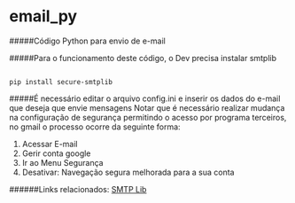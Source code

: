 # email_py

#####Código Python para envio de e-mail

#####Para o funcionamento deste código, o Dev precisa instalar smtplib

```terminal

pip install secure-smtplib

```

#####É necessário editar o arquivo config.ini e inserir os dados do e-mail que deseja que envie mensagens
Notar que é necessário realizar mudança na configuração de segurança permitindo o acesso por programa terceiros,
no gmail o processo ocorre da seguinte forma:

1. Acessar E-mail
2. Gerir conta google
3. Ir ao Menu Segurança
4. Desativar: Navegação segura melhorada para a sua conta




######Links relacionados:
[SMTP Lib](https://pypi.org/project/secure-smtplib/)
